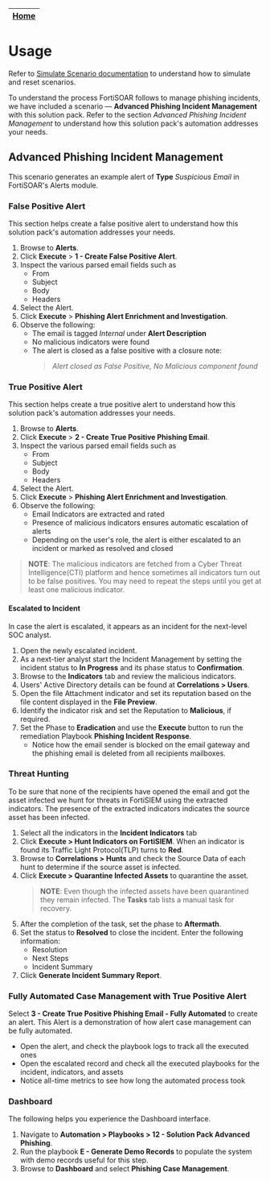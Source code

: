| [Home](https://github.com/fortinet-fortisoar/solution-pack-phishing-incident-management/blob/release/1.0.0/README.md) |
|-----------------------------------------------------------------------------------------------------------------|

# Usage

Refer to [Simulate Scenario documentation](https://github.com/fortinet-fortisoar/solution-pack-soc-simulator/blob/develop/docs/usage.md) to understand how to simulate and reset scenarios.

To understand the process FortiSOAR follows to manage phishing incidents, we have included a scenario &mdash; **Advanced Phishing Incident Management** with this solution pack. Refer to the section *Advanced Phishing Incident Management* to understand how this solution pack's automation addresses your needs.

## Advanced Phishing Incident Management

This scenario generates an example alert of **Type** *Suspicious Email* in FortiSOAR's Alerts module.

### False Positive Alert

This section helps create a false positive alert to understand how this solution pack's automation addresses your needs.

1. Browse to **Alerts**.
2. Click **Execute** > **1 - Create False Positive Alert**.
3. Inspect the various parsed email fields such as
    - From
    - Subject
    - Body
    - Headers
4. Select the Alert.
5. Click **Execute** > **Phishing Alert Enrichment and Investigation**.
6. Observe the following:
    - The email is tagged *Internal* under **Alert Description**
    - No malicious indicators were found
    - The alert is closed as a false positive with a closure note:
      > *Alert closed as False Positive, No Malicious component found*

### True Positive Alert

This section helps create a true positive alert to understand how this solution pack's automation addresses your needs.

1. Browse to **Alerts**.
2. Click **Execute** > **2 - Create True Positive Phishing Email**.
3. Inspect the various parsed email fields such as
    - From
    - Subject
    - Body
    - Headers
4. Select the Alert.
5. Click **Execute** > **Phishing Alert Enrichment and Investigation**.
6. Observe the following:
    - Email Indicators are extracted and rated
    - Presence of malicious indicators ensures automatic escalation of alerts
    - Depending on the user's role, the alert is either escalated to an incident or marked as resolved and closed

> **NOTE**: The malicious indicators are fetched from a Cyber Threat Intelligence(CTI) platform and hence sometimes all indicators turn out to be false positives. You may need to repeat the steps until you get at least one malicious indicator.

#### Escalated to Incident

In case the alert is escalated, it appears as an incident for the next-level SOC analyst.

1. Open the newly escalated incident.
2. As a next-tier analyst start the Incident Management by setting the incident status to **In Progress** and its phase status to **Confirmation**.
3. Browse to the **Indicators** tab and review the malicious indicators.
4. Users' Active Directory details can be found at **Correlations >  Users**.
5. Open the file Attachment indicator and set its reputation based on the file content displayed in the **File Preview**.
6. Identify the indicator risk and set the Reputation to **Malicious**, if required.
7. Set the Phase to **Eradication** and use the **Execute** button to run the remediation Playbook **Phishing Incident Response**.
    - Notice how the email sender is blocked on the email gateway and the phishing email is deleted from all recipients mailboxes.

### Threat Hunting

To be sure that none of the recipients have opened the email and got the asset infected we hunt for threats in FortiSIEM using the extracted indicators. The presence of the extracted indicators indicates the source asset has been infected.

1. Select all the indicators in the **Incident Indicators** tab
2. Click **Execute > Hunt Indicators on FortiSIEM**. When an indicator is found its Traffic Light Protocol(TLP) turns to **Red**.
3. Browse to **Correlations > Hunts** and check the Source Data of each hunt to determine if the source asset is infected.
4. Click **Execute > Quarantine Infected Assets** to quarantine the asset.
    >**NOTE**: Even though the infected assets have been quarantined they remain infected. The **Tasks** tab lists a manual task for recovery.
5. After the completion of the task, set the phase to **Aftermath**.
6. Set the status to **Resolved** to close the incident. Enter the following information:
    - Resolution
    - Next Steps
    - Incident Summary
7. Click **Generate Incident Summary Report**.

### Fully Automated Case Management with True Positive Alert

Select **3 - Create True Positive Phishing Email - Fully Automated** to create an alert. This Alert is a demonstration of how alert case management can be fully automated.
- Open the alert, and check the playbook logs to track all the executed ones
- Open the escalated record and check all the executed playbooks for the incident, indicators, and assets
- Notice all-time metrics to see how long the automated process took

### Dashboard

The following helps you experience the Dashboard interface.

1. Navigate to **Automation > Playbooks > 12 - Solution Pack Advanced Phishing**.
2. Run the playbook **E - Generate Demo Records** to populate the system with demo records useful for this step.
3. Browse to **Dashboard** and select **Phishing Case Management**.